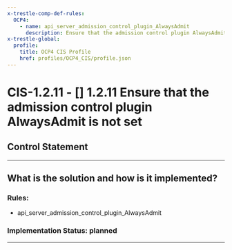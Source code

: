 ```yaml
---
x-trestle-comp-def-rules:
  OCP4:
    - name: api_server_admission_control_plugin_AlwaysAdmit
      description: Ensure that the admission control plugin AlwaysAdmit is not set
x-trestle-global:
  profile:
    title: OCP4 CIS Profile
    href: profiles/OCP4_CIS/profile.json
---
```


# CIS-1.2.11 - \[\] 1.2.11 Ensure that the admission control plugin AlwaysAdmit is not set

## Control Statement

______________________________________________________________________

## What is the solution and how is it implemented?

<!-- For implementation status enter one of: implemented, partial, planned, alternative, not-applicable -->

<!-- Note that the list of rules under ### Rules: is read-only and changes will not be captured after assembly to JSON -->

<!-- Add control implementation description here for control: CIS-1.2.11 -->

### Rules:

  - api_server_admission_control_plugin_AlwaysAdmit

### Implementation Status: planned

______________________________________________________________________
